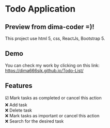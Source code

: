 # Todo Application

## Preview from dima-coder =)!

This project use html 5, css, ReactJs, Bootstrap 5.

## Demo

You can check my work by clicking on this link: https://dima666sik.github.io/Todo-List/

## Features

☑️ Mark tasks as completed or cancel this action
<br>❌ Add task
<br>❌ Delete task
<br>❌ Mark tasks as important or cancel this action
<br>❌ Search for the desired task
